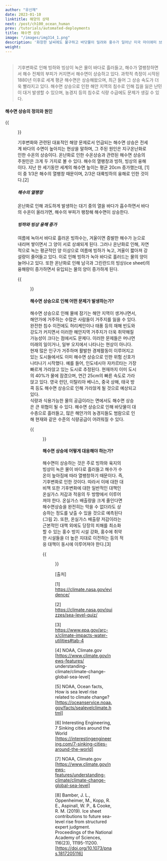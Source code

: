 ```yaml
---
author: "유신재"
date: 2023-01-10
linktitle: 해양의 상태
next: /post/ch100_ocean_human
prev: /tutorials/automated-deployments
title: 해수면 상승
image: "/images/img314_1.png"
description: '화창한 날씨에도 불구하고 바닷물이 밀려와 홍수가 일어난 미국 마이애미 브리켈 베이(Brickell bay)(서니데이 플러딩(Sunny-day flooding) 혹은 조수 홍수(tidal flooding)는 맑은 날씨에도 불구하고 밀물 수위가 높아져 바닷물이 육지로 역류하는 현상을 말한다. 미국 동남부의 해안가는 최근 이런 현상이 빈발하면서 피해가 커지고 있다. 계속해서 바닷물이 넘쳐 들어와 침수가 되면 염분으로 인해 식물이 고사하며 농업이 어려워지고 사람도 살기 어려운 환경이 된다. 해수면 상승으로 인한 영구적인 침수가 일어나기 이전에도 이러한 조수 홍수와 함께 저기압 폭풍우로 인한 폭풍 해일은 잦은 해안 침수를 일으켜 많은 피해를 일으킬 수 있다.) 출처: wikipedia [CC BY-SA 4.0]'
weight: 
---
```


######

> 기후변화로 인해 빙하와 빙상이 녹은 물이 바다로 흘러들고, 해수가 열팽창하면서 해수 전체의 부피가 커지면서 해수면이 상승하고 있다.
> 과학적 측정이 시작된 1880년 이후로 세계 평균 해수면은 상승해왔으며, 최근 들어 그 상승 속도가 더욱 빨라지고 있다. 
> 해수면 상승으로 인한 해안 지역의 침수로 인해 집을 잃은 난민이 대거 발생할 수 있으며, 농경지 등의 침수로 식량 수급에도 문제가 생길 수 있다. 




#### 해수면 상승의 정의와 원인
{{<figure src="/images/img314_2.png" caption="ⓒ 유채원">}}

기후변화와 관련된 대표적인 해양 문제로서 언급되는 해수면 상승은 전세계 바다의 수면이 높아지는 현상을 말하며, 그 주된 원인은 지구온난화로 인한 수온의 상승이다. 온난화로 인한 수온상승과 관련된 해수면 상승의 주원인은 크게 두 가지로 볼 수 있다. 해수의 열팽창과 빙하, 빙상의 융해이다. 지난 한 세기동안 세계의 해수면 높이는 평균 20cm 증가했는데, [1] 이 중 1/3은 해수의 열팽창 때문이며, 2/3은 대륙빙하의 융해로 인한 것이다.[2] 



##### 해수의 열팽창

온난화로 인해 과도하게 발생하는 대기 중의 열을 바다가 흡수하면서 바다의 수온이 올라가면, 해수의 부피가 팽창해 해수면이 상승한다.

##### 빙하와 빙상 융해 증가

여름에 녹아서 바다로 흘러온 빙하수는, 겨울이면 증발한 해수가 눈으로 내리며 쌓이면서 그 양이 서로 상쇄되게 된다. 그러나 온난화로 인해, 자연적으로 녹는 평균적인 양 이상으로 여름에 빙하가 녹고, 겨울이 짧아져 강설량이 줄어들고 있다. 이로 인해 빙하가 녹아 바다로 흘러드는 물의 양이 늘어나고 있다. 또한 온난화로 인해 남극과 그린란드의 빙상(ice sheet)의 융해량이 증가하면서 유입되는 물의 양이 증가하게 된다.  



{{<figure src="/images/img314_3.jpg" caption="그린란드 빙하가 녹은 물이 북극 해빙 위로 범람하였다. 그 위를 썰매개가 달리고 있어 마치 물 위를 달리는 듯 하다. [출처: 트위터(@SteffenMalskaer)]">}}

#### 해수면 상승으로 인해 어떤 문제가 발생하는가?

해수면 상승으로 인해 물에 잠기는 해안 지역이 생겨나면서, 해안가에 거주하는 수많은 사람들이 거주지를 잃을 수 있다.  완전한 침수 이전에도 허리케인이나 태풍 등의 재해 빈도와 강도가 커지면서 이러한 해안지역 거주지가 더욱 취약해질 가능성이 크다는 점에서도 문제다. 이러한 문제들은 머나먼 미래의 일이거나, 일부 오지에서 나타나는 현상이 아니다. 현재 많은 인구가 거주하며 활발한 경제활동이 이루어지고 있는 도시들에서도 이미 해수면 상승으로 인한 위험 신호가 나타나기 시작했다. 예를 들어, 인도네시아 자카르타는 가장 빠르게 가라앉고 있는 도시로 추정된다. 현재까지 이미 도시의 40%가 물에 잠겼으며, 연간 25cm의 빠른 속도로 가라앉고 있다. 영국 런던, 이탈리아 베니스, 중국 상해, 태국 방콕 등도 해수면 상승으로 인해 가라앉게 될 것으로 예상되고 있다.    
식량과 식용가능한 물의 공급이라는 면에서도 해수면 상승은 큰 위협이 될 수 있다. 해수면 상승으로 인해 바닷물이 대수층으로 흘러들고, 많은 해안가의 농경지들도 범람으로 인해 현재와 같은 수준의 식량공급이 어려워질 수 있다.

{{<figure src="/images/img314_4.jpg" caption="ⓒ 유채원">}}


#### 해수면 상승에 어떻게 대응해야 하는가?

해수면이 상승하는 것은 주로 빙하와 육지의 빙상이 녹은 물이 바다로 흘러들고 해수가 수온이 높아짐에 따라 열팽창하기 때문이다. 즉, 기후변화로 인한 것이다. 따라서 이에 대한 대비책 또한 기후변화에 대한 일반적인 대책인 온실가스 저감과 적응의 두 방향에서 이루어져야 한다. 온실가스 배출량을 크게 줄인다면 해수면상승을 완전히는 막을 수 없더라도 상승하는 정도를 낮출 수 있을 것으로 예측된다(그림 2). 또한, 온실가스 배출량 저감이라는 근본적인 대책 외에도 당장의 피해를 최소화할 수 있는 홍수 방지 시설 강화, 홍수에 취약한 시설들을 더 높은 지대로 이전하는 등의 적응 대책이 동시에 이루어져야 한다.[3]

{{<figure src="/images/img314_5.png" caption="온실가스 배출량에 따라 다르게 예측되는 해수면 상승의 정도 출처: NOAA">}}


[출처]

[1] https://climate.nasa.gov/evidence/

[2] https://climate.nasa.gov/quizzes/sea-level-quiz/

[3] https://www.epa.gov/arc-x/climate-impacts-water-utilities#tab-4

[4] NOAA, Climate.gov [https://www.climate.gov/news-features/
understanding-climate/climate-change-global-sea-level]

[5] NOAA, Ocean facts, How is sea level rise related to climate change? [https://oceanservice.noaa.gov/facts/sealevelclimate.html]

[6] Interesting Engineering, 7 Sinking cities around the World [https://interestingengineering.com/7-sinking-cities-around-the-world]

[7] NOAA, Climate.gov [https://www.climate.gov/news-features/understanding-climate/climate-change-global-sea-level]

[8] Bamber, J. L., Oppenheimer, M., Kopp, R. E., Aspinall, W. P., & Cooke, R. M. (2019). Ice sheet contributions to future sea-level rise from structured expert judgment. Proceedings of the National Academy of Sciences, 116(23), 11195-11200. [https://doi.org/10.1073/pnas.1817205116]